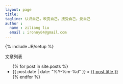 ```yaml
---
layout: page
title: 
tagline: 认识自己，改变自己，接受自己，爱自己
author :
  name : ziliang liu
  email : ironny04@gmail.com
---
```

{% include JB/setup %}



文章列表

<ul class="posts">
  {% for post in site.posts %}
    <li><span>{{ post.date | date: "%Y-%m-%d" }}</span> &raquo; <a href="{{ BASE_PATH }}{{ post.url }}">{{ post.title }}</a></li>
  {% endfor %}
</ul>



